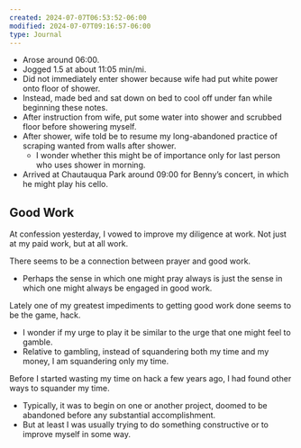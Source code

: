 ```yaml
---
created: 2024-07-07T06:53:52-06:00
modified: 2024-07-07T09:16:57-06:00
type: Journal
---
```


- Arose around 06:00.
- Jogged 1.5 at about 11:05 min/mi.
- Did not immediately enter shower because wife had put white power onto floor of shower.
- Instead, made bed and sat down on bed to cool off under fan while beginning these notes.
- After instruction from wife, put some water into shower and scrubbed floor before showering myself.
- After shower, wife told be to resume my long-abandoned practice of scraping wanted from walls after shower.
  - I wonder whether this might be of importance only for last person who uses shower in morning.
- Arrived at Chautauqua Park around 09:00 for Benny’s concert, in which he might play his cello.

## Good Work

At confession yesterday, I vowed to improve my diligence at work. Not just at my paid work, but at all work.

There seems to be a connection between prayer and good work.

- Perhaps the sense in which one might pray always is just the sense in which one might always be engaged in good work.

Lately one of my greatest impediments to getting good work done seems to be the game, hack.

- I wonder if my urge to play it be similar to the urge that one might feel to gamble.
- Relative to gambling, instead of squandering both my time and my money, I am squandering only my time.

Before I started wasting my time on hack a few years ago, I had found other ways to squander my time.

- Typically, it was to begin on one or another project, doomed to be abandoned before any substantial accomplishment.
- But at least I was usually trying to do something constructive or to improve myself in some way.
